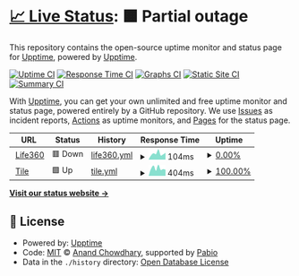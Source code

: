 # [📈 Live Status](https://upptime.github.io/upptime): <!--live status--> **🟧 Partial outage**

This repository contains the open-source uptime monitor and status page for [Upptime](https://upptime.js.org), powered by [Upptime](https://github.com/upptime/upptime).

[![Uptime CI](https://github.com/jessegonzalez/status/workflows/Uptime%20CI/badge.svg)](https://github.com/jessegonzalez/status/actions?query=workflow%3A%22Uptime+CI%22)
[![Response Time CI](https://github.com/jessegonzalez/status/workflows/Response%20Time%20CI/badge.svg)](https://github.com/jessegonzalez/status/actions?query=workflow%3A%22Response+Time+CI%22)
[![Graphs CI](https://github.com/jessegonzalez/status/workflows/Graphs%20CI/badge.svg)](https://github.com/jessegonzalez/status/actions?query=workflow%3A%22Graphs+CI%22)
[![Static Site CI](https://github.com/jessegonzalez/status/workflows/Static%20Site%20CI/badge.svg)](https://github.com/jessegonzalez/status/actions?query=workflow%3A%22Static+Site+CI%22)
[![Summary CI](https://github.com/jessegonzalez/status/workflows/Summary%20CI/badge.svg)](https://github.com/jessegonzalez/status/actions?query=workflow%3A%22Summary+CI%22)

With [Upptime](https://upptime.js.org), you can get your own unlimited and free uptime monitor and status page, powered entirely by a GitHub repository. We use [Issues](https://github.com/upptime/upptime/issues) as incident reports, [Actions](https://github.com/jessegonzalez/status/actions) as uptime monitors, and [Pages](https://upptime.github.io/upptime) for the status page.

<!--start: status pages-->
<!-- This summary is generated by Upptime (https://github.com/upptime/upptime) -->
<!-- Do not edit this manually, your changes will be overwritten -->
<!-- prettier-ignore -->
| URL | Status | History | Response Time | Uptime |
| --- | ------ | ------- | ------------- | ------ |
| <img alt="" src="https://icons.duckduckgo.com/ip3/www.life360.com.ico" height="13"> [Life360](https://www.life360.com) | 🟥 Down | [life360.yml](https://github.com/jessegonzalez/status/commits/HEAD/history/life360.yml) | <details><summary><img alt="Response time graph" src="./graphs/life360/response-time-week.png" height="20"> 104ms</summary><br><a href="https://jessegonzalez.github.io/status/history/life360"><img alt="Response time 97" src="https://img.shields.io/endpoint?url=https%3A%2F%2Fraw.githubusercontent.com%2Fjessegonzalez%2Fstatus%2FHEAD%2Fapi%2Flife360%2Fresponse-time.json"></a><br><a href="https://jessegonzalez.github.io/status/history/life360"><img alt="24-hour response time 128" src="https://img.shields.io/endpoint?url=https%3A%2F%2Fraw.githubusercontent.com%2Fjessegonzalez%2Fstatus%2FHEAD%2Fapi%2Flife360%2Fresponse-time-day.json"></a><br><a href="https://jessegonzalez.github.io/status/history/life360"><img alt="7-day response time 104" src="https://img.shields.io/endpoint?url=https%3A%2F%2Fraw.githubusercontent.com%2Fjessegonzalez%2Fstatus%2FHEAD%2Fapi%2Flife360%2Fresponse-time-week.json"></a><br><a href="https://jessegonzalez.github.io/status/history/life360"><img alt="30-day response time 105" src="https://img.shields.io/endpoint?url=https%3A%2F%2Fraw.githubusercontent.com%2Fjessegonzalez%2Fstatus%2FHEAD%2Fapi%2Flife360%2Fresponse-time-month.json"></a><br><a href="https://jessegonzalez.github.io/status/history/life360"><img alt="1-year response time 97" src="https://img.shields.io/endpoint?url=https%3A%2F%2Fraw.githubusercontent.com%2Fjessegonzalez%2Fstatus%2FHEAD%2Fapi%2Flife360%2Fresponse-time-year.json"></a></details> | <details><summary><a href="https://jessegonzalez.github.io/status/history/life360">0.00%</a></summary><a href="https://jessegonzalez.github.io/status/history/life360"><img alt="All-time uptime 0.00%" src="https://img.shields.io/endpoint?url=https%3A%2F%2Fraw.githubusercontent.com%2Fjessegonzalez%2Fstatus%2FHEAD%2Fapi%2Flife360%2Fuptime.json"></a><br><a href="https://jessegonzalez.github.io/status/history/life360"><img alt="24-hour uptime 0.00%" src="https://img.shields.io/endpoint?url=https%3A%2F%2Fraw.githubusercontent.com%2Fjessegonzalez%2Fstatus%2FHEAD%2Fapi%2Flife360%2Fuptime-day.json"></a><br><a href="https://jessegonzalez.github.io/status/history/life360"><img alt="7-day uptime 0.00%" src="https://img.shields.io/endpoint?url=https%3A%2F%2Fraw.githubusercontent.com%2Fjessegonzalez%2Fstatus%2FHEAD%2Fapi%2Flife360%2Fuptime-week.json"></a><br><a href="https://jessegonzalez.github.io/status/history/life360"><img alt="30-day uptime 1.38%" src="https://img.shields.io/endpoint?url=https%3A%2F%2Fraw.githubusercontent.com%2Fjessegonzalez%2Fstatus%2FHEAD%2Fapi%2Flife360%2Fuptime-month.json"></a><br><a href="https://jessegonzalez.github.io/status/history/life360"><img alt="1-year uptime 0.00%" src="https://img.shields.io/endpoint?url=https%3A%2F%2Fraw.githubusercontent.com%2Fjessegonzalez%2Fstatus%2FHEAD%2Fapi%2Flife360%2Fuptime-year.json"></a></details>
| <img alt="" src="https://icons.duckduckgo.com/ip3/www.tile.com.ico" height="13"> [Tile](https://www.tile.com) | 🟩 Up | [tile.yml](https://github.com/jessegonzalez/status/commits/HEAD/history/tile.yml) | <details><summary><img alt="Response time graph" src="./graphs/tile/response-time-week.png" height="20"> 404ms</summary><br><a href="https://jessegonzalez.github.io/status/history/tile"><img alt="Response time 389" src="https://img.shields.io/endpoint?url=https%3A%2F%2Fraw.githubusercontent.com%2Fjessegonzalez%2Fstatus%2FHEAD%2Fapi%2Ftile%2Fresponse-time.json"></a><br><a href="https://jessegonzalez.github.io/status/history/tile"><img alt="24-hour response time 449" src="https://img.shields.io/endpoint?url=https%3A%2F%2Fraw.githubusercontent.com%2Fjessegonzalez%2Fstatus%2FHEAD%2Fapi%2Ftile%2Fresponse-time-day.json"></a><br><a href="https://jessegonzalez.github.io/status/history/tile"><img alt="7-day response time 404" src="https://img.shields.io/endpoint?url=https%3A%2F%2Fraw.githubusercontent.com%2Fjessegonzalez%2Fstatus%2FHEAD%2Fapi%2Ftile%2Fresponse-time-week.json"></a><br><a href="https://jessegonzalez.github.io/status/history/tile"><img alt="30-day response time 389" src="https://img.shields.io/endpoint?url=https%3A%2F%2Fraw.githubusercontent.com%2Fjessegonzalez%2Fstatus%2FHEAD%2Fapi%2Ftile%2Fresponse-time-month.json"></a><br><a href="https://jessegonzalez.github.io/status/history/tile"><img alt="1-year response time 389" src="https://img.shields.io/endpoint?url=https%3A%2F%2Fraw.githubusercontent.com%2Fjessegonzalez%2Fstatus%2FHEAD%2Fapi%2Ftile%2Fresponse-time-year.json"></a></details> | <details><summary><a href="https://jessegonzalez.github.io/status/history/tile">100.00%</a></summary><a href="https://jessegonzalez.github.io/status/history/tile"><img alt="All-time uptime 100.00%" src="https://img.shields.io/endpoint?url=https%3A%2F%2Fraw.githubusercontent.com%2Fjessegonzalez%2Fstatus%2FHEAD%2Fapi%2Ftile%2Fuptime.json"></a><br><a href="https://jessegonzalez.github.io/status/history/tile"><img alt="24-hour uptime 100.00%" src="https://img.shields.io/endpoint?url=https%3A%2F%2Fraw.githubusercontent.com%2Fjessegonzalez%2Fstatus%2FHEAD%2Fapi%2Ftile%2Fuptime-day.json"></a><br><a href="https://jessegonzalez.github.io/status/history/tile"><img alt="7-day uptime 100.00%" src="https://img.shields.io/endpoint?url=https%3A%2F%2Fraw.githubusercontent.com%2Fjessegonzalez%2Fstatus%2FHEAD%2Fapi%2Ftile%2Fuptime-week.json"></a><br><a href="https://jessegonzalez.github.io/status/history/tile"><img alt="30-day uptime 100.00%" src="https://img.shields.io/endpoint?url=https%3A%2F%2Fraw.githubusercontent.com%2Fjessegonzalez%2Fstatus%2FHEAD%2Fapi%2Ftile%2Fuptime-month.json"></a><br><a href="https://jessegonzalez.github.io/status/history/tile"><img alt="1-year uptime 100.00%" src="https://img.shields.io/endpoint?url=https%3A%2F%2Fraw.githubusercontent.com%2Fjessegonzalez%2Fstatus%2FHEAD%2Fapi%2Ftile%2Fuptime-year.json"></a></details>

<!--end: status pages-->

[**Visit our status website →**](https://upptime.github.io/upptime)

## 📄 License

- Powered by: [Upptime](https://github.com/upptime/upptime)
- Code: [MIT](./LICENSE) © [Anand Chowdhary](https://anandchowdhary.com), supported by [Pabio](https://pabio.com)
- Data in the `./history` directory: [Open Database License](https://opendatacommons.org/licenses/odbl/1-0/)

